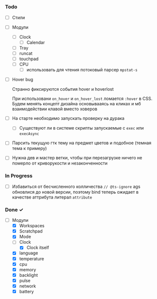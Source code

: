 # 

### Todo

- [ ] Стили
- [ ] Модули
    - [ ] Clock
        - [ ] Calendar
    - [ ] Tray
    - [ ] runcat
    - [ ] touchpad
    - [ ] CPU
      - [ ] использовать для чтения потоковый парсер `mpstat-s`
- [ ] Hover bug

    Странно фиксируются события hover и hoverlost

    При использовани `on_hover` и `on_hover_lost` ломается `:hover` в CSS. Будем менять концепт дизайна основывааясь на кликах и мб взаимодействии клавой вместо ховеров

- [ ] На старте необходимо запускать проверку на дурака
    - [ ] Существуют ли в системе скрипты запускаемые с `exec` или `execAsync`
- [ ] Парсить текущую гтк тему на предмет цветов и подобное (темная тема к примеру)
- [ ] Нужна дев и мастер ветки, чтобы при перезагрузке ничего не померло от криворукости и незаконченности
  
### In Progress

- [ ] Избавиться от бесчисленного колличества `// @ts-ignore`
    ags обновлися до новой версии, поэтому bind теперь ожидает в качестве аттрибута литерал `attribute`

### Done ✓

- [ ] Модули
    - [x] Workspaces
    - [x] Scratchpad
    - [x] Mode
    - [ ] Clock
        - [x] Clock itself
    - [x] language
    - [x] temperature
    - [x] cpu
    - [x] memory
    - [x] backlight
    - [x] pulse
    - [x] network
    - [x] battery
